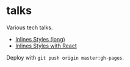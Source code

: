 # talks

Various tech talks.

- [Inlines Styles (long)](http://mattborn.com/talks/inline-styles)
- [Inlines Styles with React](http://mattborn.com/talks/inline-styles-with-react)

Deploy with `git push origin master:gh-pages`.